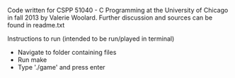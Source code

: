 Code written for CSPP 51040 - C Programming at the University of Chicago in fall 2013 by Valerie Woolard. Further discussion and sources can be found in readme.txt

Instructions to run (intended to be run/played in terminal)
- Navigate to folder containing files
- Run make
- Type './game' and press enter
